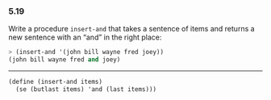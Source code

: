 ### 5.19

Write a procedure `insert-and` that takes a sentence of items and returns a new sentence with an “and” in the right place:

~~~ scheme
> (insert-and '(john bill wayne fred joey))
(john bill wayne fred and joey)
~~~

***

~~~ scheme
(define (insert-and items)
  (se (butlast items) 'and (last items)))
~~~